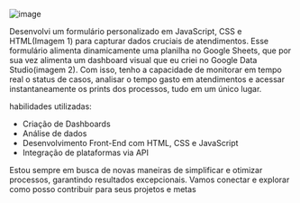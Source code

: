 ![image](https://github.com/Josue185/controlecasos/assets/92592495/c48c35f5-492d-46ff-a7a3-2f8cf6568d5c)





Desenvolvi um formulário personalizado em JavaScript, CSS e HTML(Imagem 1) para capturar dados cruciais de atendimentos. Esse formulário alimenta dinamicamente uma planilha no Google Sheets, 
que por sua vez alimenta um dashboard visual que eu criei no Google Data Studio(imagem 2). Com isso, tenho a capacidade de monitorar em tempo real o status de casos, analisar o tempo gasto em 
atendimentos e acessar instantaneamente os prints dos processos, tudo em um único lugar.

habilidades utilizadas:
- Criação de Dashboards
- Análise de dados
- Desenvolvimento Front-End com HTML, CSS e JavaScript
- Integração de plataformas via API

Estou sempre em busca de novas maneiras de simplificar e otimizar processos, garantindo resultados excepcionais. Vamos conectar e explorar como posso contribuir para seus projetos e metas
